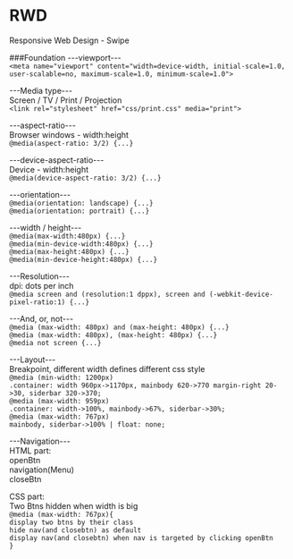 # RWD
Responsive Web Design - Swipe

###Foundation
---viewport---  
`<meta name="viewport" content="width=device-width, initial-scale=1.0, 
user-scalable=no, maximum-scale=1.0, minimum-scale=1.0">`  

---Media type---  
Screen / TV / Print / Projection  
`<link rel="stylesheet" href="css/print.css" media="print">`  

---aspect-ratio---  
Browser windows - width:height  
`@media(aspect-ratio: 3/2) {...}`  

---device-aspect-ratio---  
Device - width:height  
`@media(device-aspect-ratio: 3/2) {...}`  

---orientation---  
`@media(orientation: landscape) {...}`  
`@media(orientation: portrait) {...}`  

---width / height---  
`@media(max-width:480px) {...}`  
`@media(min-device-width:480px) {...}`  
`@media(max-height:480px) {...}`  
`@media(min-device-height:480px) {...}`  

---Resolution---  
dpi: dots per inch  
`@media screen and (resolution:1 dppx), screen and (-webkit-device-pixel-ratio:1) {...}`  

---And, or, not---  
`@media (max-width: 480px) and (max-height: 480px) {...}`  
`@media (max-width: 480px), (max-height: 480px) {...}`  
`@media not screen {...}`  

---Layout---  
Breakpoint, different width defines different css style  
`@media (min-width: 1200px)`  
`.container: width 960px->1170px, mainbody 620->770 margin-right 20->30, siderbar 320->370;`  
`@media (max-width: 959px)`  
`.container: width->100%, mainbody->67%, siderbar->30%;`  
`@media (max-width: 767px)`  
`mainbody, siderbar->100% | float: none;`  

---Navigation---  
HTML part:  
openBtn  
navigation(Menu)  
closeBtn  

CSS part:  
Two Btns hidden when width is big  
`@media (max-width: 767px){`  
`display two btns by their class`  
`hide nav(and closebtn) as default`  
`display nav(and closebtn) when nav is targeted by clicking openBtn`  
`}`  
